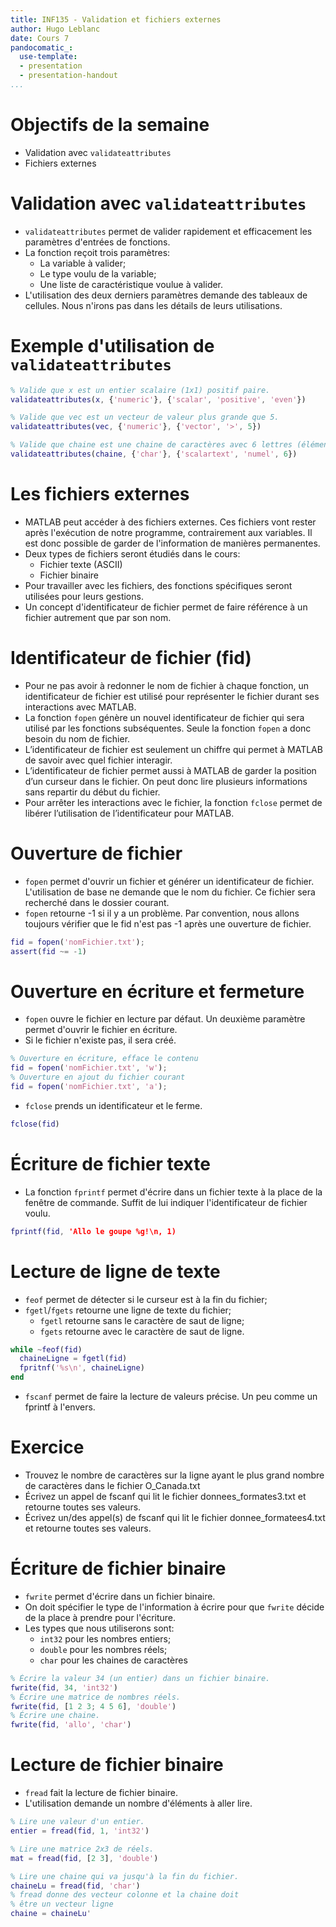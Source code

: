 ```yaml
---
title: INF135 - Validation et fichiers externes
author: Hugo Leblanc
date: Cours 7
pandocomatic_:
  use-template:
  - presentation
  - presentation-handout
...
```


# Objectifs de la semaine
* Validation avec `validateattributes`
* Fichiers externes

# Validation avec `validateattributes`
* `validateattributes` permet de valider rapidement et efficacement les paramètres d'entrées de fonctions.
* La fonction reçoit trois paramètres:
  * La variable à valider;
  * Le type voulu de la variable;
  * Une liste de caractéristique voulue à valider.
* L'utilisation des deux derniers paramètres demande des tableaux de cellules. Nous n'irons pas dans les détails de leurs utilisations.

# Exemple d'utilisation de `validateattributes`
```MATLAB
% Valide que x est un entier scalaire (1x1) positif paire.
validateattributes(x, {'numeric'}, {'scalar', 'positive', 'even'})

% Valide que vec est un vecteur de valeur plus grande que 5.
validateattributes(vec, {'numeric'}, {'vector', '>', 5})

% Valide que chaine est une chaine de caractères avec 6 lettres (éléments)
validateattributes(chaine, {'char'}, {'scalartext', 'numel', 6})
```

# Les fichiers externes
* MATLAB peut accéder à des fichiers externes. Ces fichiers vont rester après l'exécution de notre programme, contrairement aux variables. Il est donc possible de garder de l'information de manières permanentes.
* Deux types de fichiers seront étudiés dans le cours:
  * Fichier texte (ASCII)
  * Fichier binaire
* Pour travailler avec les fichiers, des fonctions spécifiques seront utilisées pour leurs gestions.
* Un concept d'identificateur de fichier permet de faire référence à un fichier autrement que par son nom.

# Identificateur de fichier (fid)
* Pour ne pas avoir à redonner le nom de fichier à chaque fonction, un identificateur de fichier est utilisé pour représenter le fichier durant ses interactions avec MATLAB.
* La fonction `fopen` génère un nouvel identificateur de fichier qui sera utilisé par les fonctions subséquentes. Seule la fonction `fopen` a donc besoin du nom de fichier.
* L’identificateur de fichier est seulement un chiffre qui permet à MATLAB de savoir avec quel fichier interagir.
* L’identificateur de fichier permet aussi à MATLAB de garder la position d’un curseur dans le fichier. On peut donc lire plusieurs informations sans repartir du début du fichier.
* Pour arrêter les interactions avec le fichier, la fonction `fclose` permet de libérer l’utilisation de l’identificateur pour MATLAB.

# Ouverture de fichier
* `fopen` permet d'ouvrir un fichier et générer un identificateur de fichier. L'utilisation de base ne demande que le nom du fichier. Ce fichier sera recherché dans le dossier courant.
* `fopen` retourne -1 si il y a un problème. Par convention, nous allons toujours vérifier que le fid n'est pas -1 après une ouverture de fichier.
```MATLAB
fid = fopen('nomFichier.txt');
assert(fid ~= -1)
```

# Ouverture en écriture et fermeture
* `fopen` ouvre le fichier en lecture par défaut. Un deuxième paramètre permet d'ouvrir le fichier en écriture.
* Si le fichier n'existe pas, il sera créé.
```MATLAB
% Ouverture en écriture, efface le contenu
fid = fopen('nomFichier.txt', 'w');
% Ouverture en ajout du fichier courant
fid = fopen('nomFichier.txt', 'a');
```
* `fclose` prends un identificateur et le ferme.
```MATLAB
fclose(fid)
```

# Écriture de fichier texte
* La fonction `fprintf` permet d'écrire dans un fichier texte à la place de la fenêtre de commande. Suffit de lui indiquer l'identificateur de fichier voulu.
```MATLAB
fprintf(fid, 'Allo le goupe %g!\n, 1)
```

# Lecture de ligne de texte
* `feof` permet de détecter si le curseur est à la fin du fichier;
* `fgetl`/`fgets` retourne une ligne de texte du fichier;
  * `fgetl` retourne sans le caractère de saut de ligne;
  * `fgets` retourne avec le caractère de saut de ligne.

```MATLAB
while ~feof(fid)
  chaineLigne = fgetl(fid)
  fpritnf('%s\n', chaineLigne)
end
```
* `fscanf` permet de faire la lecture de valeurs précise. Un peu comme un fprintf à l'envers.

# Exercice
* Trouvez le nombre de caractères sur la ligne ayant le plus grand nombre de caractères dans le fichier O_Canada.txt
* Écrivez un appel de fscanf qui lit le fichier donnees_formates3.txt et retourne toutes ses valeurs.
* Écrivez un/des appel(s) de fscanf qui lit le fichier donnee_formatees4.txt et retourne toutes ses valeurs.

# Écriture de fichier binaire
* `fwrite` permet d'écrire dans un fichier binaire.
* On doit spécifier le type de l'information à écrire pour que `fwrite` décide de la place à prendre pour l'écriture.
* Les types que nous utiliserons sont:
  * `int32` pour les nombres entiers;
  * `double` pour les nombres réels;
  * `char` pour les chaines de caractères

```MATLAB
% Écrire la valeur 34 (un entier) dans un fichier binaire.
fwrite(fid, 34, 'int32')
% Écrire une matrice de nombres réels.
fwrite(fid, [1 2 3; 4 5 6], 'double')
% Écrire une chaine.
fwrite(fid, 'allo', 'char')
```

# Lecture de fichier binaire
* `fread` fait la lecture de fichier binaire.
* L'utilisation demande un nombre d'éléments à aller lire.

```MATLAB
% Lire une valeur d'un entier.
entier = fread(fid, 1, 'int32')

% Lire une matrice 2x3 de réels.
mat = fread(fid, [2 3], 'double')

% Lire une chaine qui va jusqu'à la fin du fichier.
chaineLu = fread(fid, 'char')
% fread donne des vecteur colonne et la chaine doit
% être un vecteur ligne
chaine = chaineLu'
```
